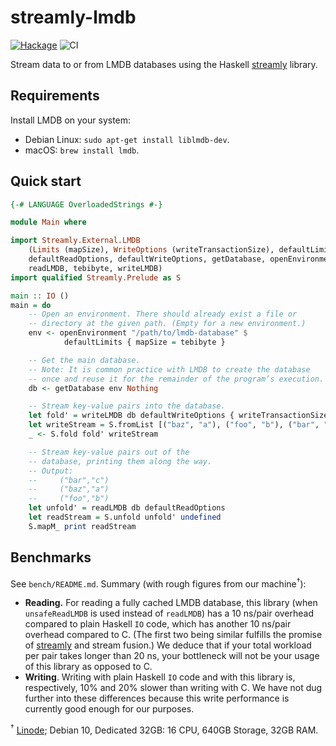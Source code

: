 # streamly-lmdb

[![Hackage](https://img.shields.io/hackage/v/streamly-lmdb.svg?style=flat)](https://hackage.haskell.org/package/streamly-lmdb)
![CI](https://github.com/shlok/streamly-lmdb/workflows/CI/badge.svg?branch=master)

Stream data to or from LMDB databases using the Haskell [streamly](https://hackage.haskell.org/package/streamly) library.

## Requirements

Install LMDB on your system:

* Debian Linux: `sudo apt-get install liblmdb-dev`.
* macOS: `brew install lmdb`.

## Quick start

```haskell
{-# LANGUAGE OverloadedStrings #-}

module Main where

import Streamly.External.LMDB
    (Limits (mapSize), WriteOptions (writeTransactionSize), defaultLimits,
    defaultReadOptions, defaultWriteOptions, getDatabase, openEnvironment,
    readLMDB, tebibyte, writeLMDB)
import qualified Streamly.Prelude as S

main :: IO ()
main = do
    -- Open an environment. There should already exist a file or
    -- directory at the given path. (Empty for a new environment.)
    env <- openEnvironment "/path/to/lmdb-database" $
            defaultLimits { mapSize = tebibyte }

    -- Get the main database.
    -- Note: It is common practice with LMDB to create the database
    -- once and reuse it for the remainder of the program’s execution.
    db <- getDatabase env Nothing

    -- Stream key-value pairs into the database.
    let fold' = writeLMDB db defaultWriteOptions { writeTransactionSize = 1 }
    let writeStream = S.fromList [("baz", "a"), ("foo", "b"), ("bar", "c")]
    _ <- S.fold fold' writeStream

    -- Stream key-value pairs out of the
    -- database, printing them along the way.
    -- Output:
    --     ("bar","c")
    --     ("baz","a")
    --     ("foo","b")
    let unfold' = readLMDB db defaultReadOptions
    let readStream = S.unfold unfold' undefined
    S.mapM_ print readStream
```

## Benchmarks

See `bench/README.md`. Summary (with rough figures from our machine<sup>†</sup>):

* **Reading.** For reading a fully cached LMDB database, this library (when `unsafeReadLMDB` is used instead of `readLMDB`) has a 10 ns/pair overhead compared to plain Haskell `IO` code, which has another 10 ns/pair overhead compared to C. (The first two being similar fulfills the promise of [streamly](https://hackage.haskell.org/package/streamly) and stream fusion.) We deduce that if your total workload per pair takes longer than 20 ns, your bottleneck will not be your usage of this library as opposed to C.
* **Writing**. Writing with plain Haskell `IO` code and with this library is, respectively, 10% and 20% slower than writing with C. We have not dug further into these differences because this write performance is currently good enough for our purposes.

<sup>†</sup> [Linode](https://linode.com); Debian 10, Dedicated 32GB: 16 CPU, 640GB Storage, 32GB RAM.
